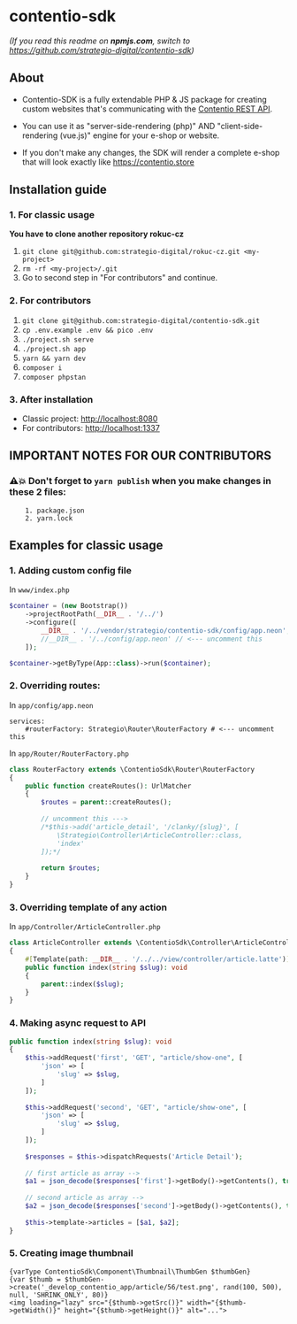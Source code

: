 # contentio-sdk

_(If you read this readme on **npmjs.com**, switch to https://github.com/strategio-digital/contentio-sdk)_

## About
- Contentio-SDK is a fully extendable PHP & JS package for creating custom websites that's communicating with the
[Contentio REST API](https://github.com/strategio-digital/contentio.app).

- You can use it as "server-side-rendering (php)" AND "client-side-rendering (vue.js)" engine for your e-shop or website.

- If you don't make any changes, the SDK will render a complete e-shop that will look exactly like https://contentio.store

## Installation guide

### 1. For classic usage
**You have to clone another repository rokuc-cz**

1. `git clone git@github.com:strategio-digital/rokuc-cz.git <my-project>`
2. `rm -rf <my-project>/.git`
3. Go to second step in "For contributors" and continue.

### 2. For contributors
1. `git clone git@github.com:strategio-digital/contentio-sdk.git`
2. `cp .env.example .env && pico .env`
3. `./project.sh serve`
4. `./project.sh app`
5. `yarn && yarn dev`
6. `composer i`
7. `composer phpstan`

### 3. After installation
- Classic project: [http://localhost:8080](http://localhost:8080)
- For contributors: [http://localhost:1337](http://localhost:1337)

## IMPORTANT NOTES FOR OUR CONTRIBUTORS

### ⚠️💥 Don't forget to `yarn publish` when you make changes in these 2 files:
```
    1. package.json
    2. yarn.lock
```

## Examples for classic usage

### 1. Adding custom config file
In `www/index.php`
```php
$container = (new Bootstrap())
    ->projectRootPath(__DIR__ . '/../')
    ->configure([
        __DIR__ . '/../vendor/strategio/contentio-sdk/config/app.neon',
        //__DIR__ . '/../config/app.neon' // <--- uncomment this
    ]);

$container->getByType(App::class)->run($container);
```

### 2. Overriding routes:

In `app/config/app.neon`
```neon
services:
    #routerFactory: Strategio\Router\RouterFactory # <--- uncomment this
```

In `app/Router/RouterFactory.php`
```php
class RouterFactory extends \ContentioSdk\Router\RouterFactory
{
    public function createRoutes(): UrlMatcher
    {
        $routes = parent::createRoutes();
       
        // uncomment this --->
        /*$this->add('article_detail', '/clanky/{slug}', [
            \Strategio\Controller\ArticleController::class, 
            'index'
        ]);*/ 
        
        return $routes;
    }
}
```

### 3. Overriding template of any action
In `app/Controller/ArticleController.php`
```php
class ArticleController extends \ContentioSdk\Controller\ArticleController
{
    #[Template(path: __DIR__ . '/../../view/controller/article.latte')]
    public function index(string $slug): void
    {
        parent::index($slug);
    }
}
```

### 4. Making async request to API
```php
public function index(string $slug): void
{
    $this->addRequest('first', 'GET', "article/show-one", [
        'json' => [
            'slug' => $slug,
        ]
    ]);
    
    $this->addRequest('second', 'GET', "article/show-one", [
        'json' => [
            'slug' => $slug,
        ]
    ]);
    
    $responses = $this->dispatchRequests('Article Detail');
    
    // first article as array -->
    $a1 = json_decode($responses['first']->getBody()->getContents(), true);
    
    // second article as array -->
    $a2 = json_decode($responses['second']->getBody()->getContents(), true);
    
    $this->template->articles = [$a1, $a2];
}
```

### 5. Creating image thumbnail
```latte
{varType ContentioSdk\Component\Thumbnail\ThumbGen $thumbGen}
{var $thumb = $thumbGen->create('_develop_contentio_app/article/56/test.png', rand(100, 500), null, 'SHRINK_ONLY', 80)}
<img loading="lazy" src="{$thumb->getSrc()}" width="{$thumb->getWidth()}" height="{$thumb->getHeight()}" alt="...">
```
